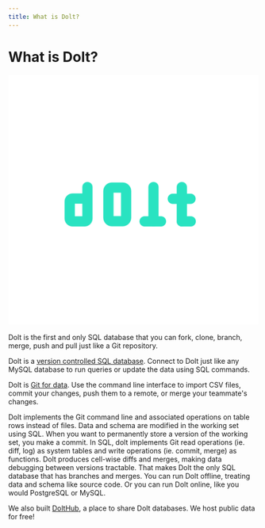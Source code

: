 ```yaml
---
title: What is Dolt?
---
```


# What is Dolt?

![Dolt Logo](../.gitbook/assets/dolt-logo.png)

Dolt is the first and only SQL database that you can fork, clone, branch, merge, push and pull just like a Git repository. 

Dolt is a [version controlled SQL database](https://www.dolthub.com/blog/2021-09-17-database-version-control/). Connect to Dolt just like any MySQL database to run queries or update the data using SQL commands. 

Dolt is [Git for data](https://www.dolthub.com/blog/2020-03-06-so-you-want-git-for-data/). Use the command line interface to import CSV files, commit your changes, push them to a remote, or merge your teammate's changes.

Dolt implements the Git command line and associated operations on table rows instead of files. Data and schema are modified in the working set using SQL. When you want to permanently store a version of the working set, you make a commit. In SQL, dolt implements Git read operations (ie. diff, log) as system tables and write operations (ie. commit, merge) as functions. Dolt produces cell-wise diffs and merges, making data debugging between versions tractable. That makes Dolt the only SQL database that has branches and merges. You can run Dolt offline, treating data and schema like source code. Or you can run Dolt online, like you would PostgreSQL or MySQL.

We also built [DoltHub](https://www.dolthub.com), a place to share Dolt databases. We host public data for free!